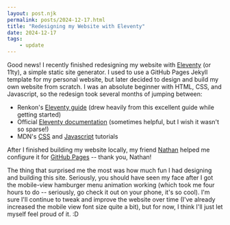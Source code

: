 ```yaml
---
layout: post.njk
permalink: posts/2024-12-17.html
title: "Redesigning my Website with Eleventy"
date: 2024-12-17
tags:
    - update
---
```

Good news! I recently finished redesigning my website with [Eleventy](https://www.11ty.dev) (or 11ty), a simple static site generator. I used to use a GitHub Pages Jekyll template for my personal website, but later decided to design and build my own website from scratch. I was an absolute beginner with HTML, CSS, and Javascript, so the redesign took several months of jumping between: 

* Renkon's [Eleventy guide](https://renkotsuban.com/posts/2023-11-15-Migrating-to-Eleventy.html) (drew heavily from this excellent guide while getting started)
* Official [Eleventy documentation](https://www.11ty.dev/docs/) (sometimes helpful, but I wish it wasn't so sparse!)
* MDN's [CSS](https://developer.mozilla.org/en-US/docs/Web/CSS) and [Javascript](https://developer.mozilla.org/en-US/docs/Web/JavaScript) tutorials

After I finished building my website locally, my friend [Nathan](https://nathan-kim.org) helped me configure it for [GitHub Pages](https://pages.github.com) -- thank you, Nathan! 

The thing that surprised me the most was how much fun I had designing and building this site. Seriously, you should have seen my face after I got the mobile-view hamburger menu animation working (which took me four hours to do -- seriously, go check it out on your phone, it's so cool). I'm sure I'll continue to tweak and improve the website over time (I've already increased the mobile view font size quite a bit), but for now, I think I'll just let myself feel proud of it. :D